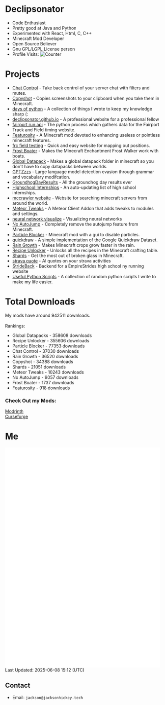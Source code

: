 # Declipsonator
- Code Enthusiast
- Pretty good at Java and Python
- Experimented with React, Html, C, C++
- Minecraft Mod Developer
- Open Source Believer
- Gnu GPL/LGPL License person
- Profile Visits: <img src="https://c.andyhoppe.com/1649759421" style="border:none" alt="Counter"/>
# Projects
- [Chat Control](https://github.com/Declipsonator/Chat-Control) - Take back control of your server chat with filters and mutes.
- [Copyshot](https://github.com/Declipsonator/Copyshot) - Copies screenshots to your clipboard when you take them in Minecraft.
- [days of python](https://github.com/Declipsonator/days-of-python) - A collection of things I wrote to keep my knowledge sharp (:
- [declipsonator.github.io](https://github.com/Declipsonator/declipsonator.github.io) - A professional website for a professional fellow
- [fairport run api](https://github.com/Declipsonator/fairport-run-api) - The python process which gathers data for the Fairport Track and Field timing website.
- [Featurosity](https://github.com/Declipsonator/Featurosity) - A Minecraft mod devoted to enhancing useless or pointless minecraft features.
- [frc field testing](https://github.com/Declipsonator/frc-field-testing) - Quick and easy website for mapping out positions.
- [Frost Boater](https://github.com/Declipsonator/Frost-Boater) - Makes the Minecraft Enchantment Frost Walker work with boats.
- [Global Datapack](https://github.com/Declipsonator/Global-Datapack) - Makes a global datapack folder in minecraft so you don't have to copy datapacks between worlds.
- [GPTZzzs](https://github.com/Declipsonator/GPTZzzs) - Large language model detection evasion through grammar and vocabulary modifcation.
- [GroundhogDayResults](https://github.com/Declipsonator/GroundhogDayResults) - All the groundhog day results ever
- [Highschool Internships](https://github.com/Declipsonator/Highschool-Internships) - An auto-updating list of high school internships.
- [mccrawler website](https://github.com/Declipsonator/mccrawler-website) - Website for searching minecraft servers from around the world.
- [Meteor Tweaks](https://github.com/Declipsonator/Meteor-Tweaks) - A Meteor Client Addon that adds tweaks to modules and settings.
- [neural network visualize](https://github.com/Declipsonator/neural-network-visualize) - Visualizing neural networks
- [No AutoJump](https://github.com/Declipsonator/No-AutoJump) - Completely remove the autojump feature from Minecraft.
- [Particle Blocker](https://github.com/Declipsonator/Particle-Blocker) - Minecraft mod with a gui to disable particles.
- [quickdraw](https://github.com/Declipsonator/quickdraw) - A simple implementation of the Google Quickdraw Dataset.
- [Rain Growth](https://github.com/Declipsonator/Rain-Growth) - Makes Minecraft crops grow faster in the rain.
- [Recipe Unlocker](https://github.com/Declipsonator/Recipe-Unlocker) - Unlocks all the recipes in the Minecraft crafting table.
- [Shards](https://github.com/Declipsonator/Shards) - Get the most out of broken glass in Minecraft.
- [strava quote](https://github.com/Declipsonator/strava-quote) - AI quotes on your strava activities
- [StrideBack](https://github.com/Declipsonator/StrideBack) - Backend for a EmpireStrides high school ny running website
- [Useful Python Scripts](https://github.com/Declipsonator/Useful-Python-Scripts) - A collection of random python scripts I write to make my life easier.


# Total Downloads
My mods have around 942511 downloads. \
\
Rankings:
- Global Datapacks - 358608 downloads  
- Recipe Unlocker - 355606 downloads  
- Particle Blocker - 77353 downloads  
- Chat Control - 37030 downloads  
- Rain Growth - 36520 downloads  
- Copyshot - 34388 downloads  
- Shards - 21051 downloads  
- Meteor Tweaks - 10243 downloads  
- No AutoJump - 9057 downloads  
- Frost Boater - 1737 downloads  
- Featurosity - 918 downloads  


### Check Out my Mods:
[Modrinth](https://www.curseforge.com/members/declipsonator/projects)\
[Curseforge](https://www.curseforge.com/members/declipsonator/projects)

# Me
<img align="center" src="/github-metrics.svg" alt="Metrics">
Last Updated: 2025-06-08 15:12 (UTC)

## Contact
- Email: `jackson@jacksonhickey.tech`
